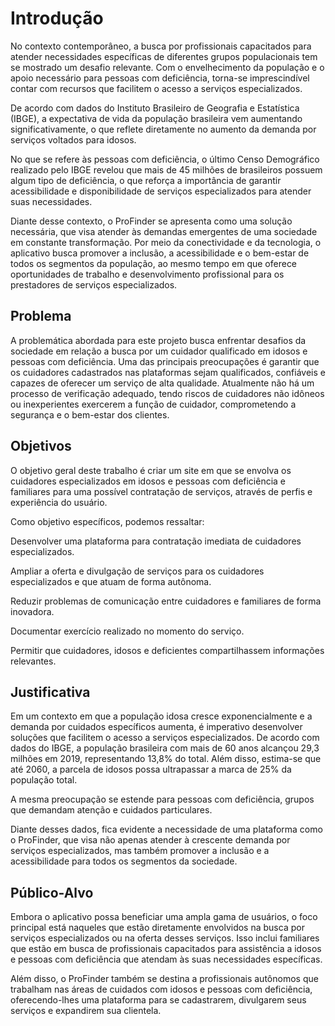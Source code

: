 # Introdução

No contexto contemporâneo, a busca por profissionais capacitados para atender necessidades específicas de diferentes grupos populacionais tem se mostrado um desafio relevante. Com o envelhecimento da população e o apoio necessário para pessoas com deficiência, torna-se imprescindível contar com recursos que facilitem o acesso a serviços especializados. 

De acordo com dados do Instituto Brasileiro de Geografia e Estatística (IBGE), a expectativa de vida da população brasileira vem aumentando significativamente, o que reflete diretamente no aumento da demanda por serviços voltados para idosos. 

No que se refere às pessoas com deficiência, o último Censo Demográfico realizado pelo IBGE revelou que mais de 45 milhões de brasileiros possuem algum tipo de deficiência, o que reforça a importância de garantir acessibilidade e disponibilidade de serviços especializados para atender suas necessidades. 

Diante desse contexto, o ProFinder se apresenta como uma solução necessária, que visa atender às demandas emergentes de uma sociedade em constante transformação. Por meio da conectividade e da tecnologia, o aplicativo busca promover a inclusão, a acessibilidade e o bem-estar de todos os segmentos da população, ao mesmo tempo em que oferece oportunidades de trabalho e desenvolvimento profissional para os prestadores de serviços especializados. 

## Problema
A problemática abordada para este projeto busca enfrentar desafios da sociedade em relação a busca por um cuidador qualificado em idosos e pessoas com deficiência. Uma das principais preocupações é garantir que os cuidadores cadastrados nas plataformas sejam qualificados, confiáveis e capazes de oferecer um serviço de alta qualidade. Atualmente não há um processo de verificação adequado, tendo riscos de cuidadores não idôneos ou inexperientes exercerem a função de cuidador, comprometendo a segurança e o bem-estar dos clientes.

## Objetivos

O objetivo geral deste trabalho é criar um site em que se envolva os cuidadores especializados em idosos e pessoas com deficiência e familiares para uma possível contratação de serviços, através de perfis e experiência do usuário. 

Como objetivo específicos, podemos ressaltar: 

Desenvolver uma plataforma para contratação imediata de cuidadores especializados. 

Ampliar a oferta e divulgação de serviços para os cuidadores especializados e que atuam de forma autônoma. 

Reduzir problemas de comunicação entre cuidadores e familiares de forma inovadora. 

Documentar exercício realizado no momento do serviço. 

Permitir que cuidadores, idosos e deficientes compartilhassem informações relevantes. 

## Justificativa

Em um contexto em que a população idosa cresce exponencialmente e a demanda por cuidados específicos aumenta, é imperativo desenvolver soluções que facilitem o acesso a serviços especializados. De acordo com dados do IBGE, a população brasileira com mais de 60 anos alcançou 29,3 milhões em 2019, representando 13,8% do total. Além disso, estima-se que até 2060, a parcela de idosos possa ultrapassar a marca de 25% da população total. 

A mesma preocupação se estende para pessoas com deficiência, grupos que demandam atenção e cuidados particulares.  

Diante desses dados, fica evidente a necessidade de uma plataforma como o ProFinder, que visa não apenas atender à crescente demanda por serviços especializados, mas também promover a inclusão e a acessibilidade para todos os segmentos da sociedade. 

## Público-Alvo

Embora o aplicativo possa beneficiar uma ampla gama de usuários, o foco principal está naqueles que estão diretamente envolvidos na busca por serviços especializados ou na oferta desses serviços. Isso inclui familiares que estão em busca de profissionais capacitados para assistência a idosos e pessoas com deficiência que atendam às suas necessidades específicas. 

Além disso, o ProFinder também se destina a profissionais autônomos que trabalham nas áreas de cuidados com idosos e pessoas com deficiência, oferecendo-lhes uma plataforma para se cadastrarem, divulgarem seus serviços e expandirem sua clientela. 
